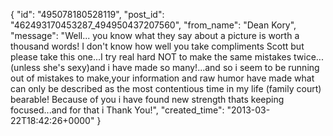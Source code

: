  {
   "id": "495078180528119",
   "post_id": "462493170453287_494950437207560",
   "from_name": "Dean Kory",
   "message": "Well... you know what they say about a picture is worth a thousand words! I don't know how well you take compliments Scott but please take this one...I try real hard NOT to make the same mistakes twice...(unless she's sexy)and i have made so many!...and so i seem to be running out of mistakes to make,your information and raw humor have made what can only be described as the most contentious time in my life (family court) bearable! Because of you i have found new strength thats keeping focused...and for that i Thank You!",
   "created_time": "2013-03-22T18:42:26+0000"
 }

